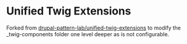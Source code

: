 # Unified Twig Extensions

Forked from [drupal-pattern-lab/unified-twig-extensions](drupal-pattern-lab/unified-twig-extensions) to modify the _twig-components folder one level deeper as is not configurable.

